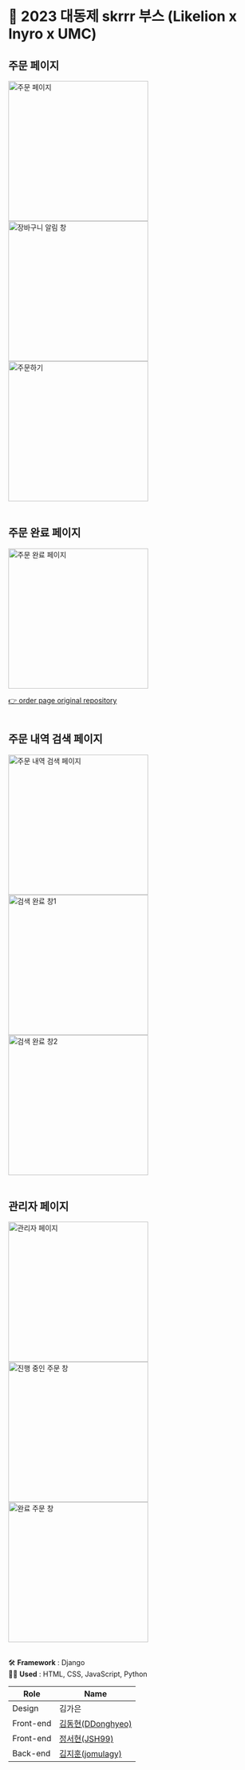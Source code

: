 # 🚩 2023 대동제 skrrr 부스 (Likelion x Inyro x UMC)
## 주문 페이지
<img width="280" alt="주문 페이지" src="https://github.com/DDonghyeo/skrrrr_order_page/assets/98632435/628db30d-2e01-4670-95b6-1cc60caff0f8">
<img width="280" alt="장바구니 알림 창" src="https://github.com/DDonghyeo/skrrrr_order_page/assets/98632435/4fd42e7b-2e59-4dfa-8441-bc190edf2d6f">
<img width="280" alt="주문하기" src="https://github.com/DDonghyeo/skrrrr_order_page/assets/98632435/ceaf9685-80bd-4dca-bb9e-d7daadfc47b4">
<br><br>

## 주문 완료 페이지
<img width="280" alt="주문 완료 페이지" src="https://github.com/DDonghyeo/skrrrr_order_page/assets/98632435/dd1b437a-e9a6-4378-ba34-fb67f1b62651">

[👉 order page original repository](https://github.com/DDonghyeo/skrrrr_order_page)<br><br>  

## 주문 내역 검색 페이지
<img width="280" alt="주문 내역 검색 페이지" src="https://github.com/jomulagy/Dae_Dong_festival/assets/63582234/2215c41b-7ccb-4fc8-ae6b-0dd3f89d15e6">
<img width="280" alt="검색 완료 창1" src="https://github.com/jomulagy/Dae_Dong_festival/assets/63582234/23b919f3-edc6-4279-a433-b269641e8c56">
<img width="280" alt="검색 완료 창2" src="https://github.com/jomulagy/Dae_Dong_festival/assets/63582234/f3040665-6faa-452c-b7ce-3e1bc29f1391">
<br><br>   

## 관리자 페이지
<img width="280" alt="관리자 페이지" src="https://github.com/jomulagy/Dae_Dong_festival/assets/63582234/32cd2d44-374b-44c6-9429-f03de215fb3e">
<img width="280" alt="진행 중인 주문 창" src="https://github.com/jomulagy/Dae_Dong_festival/assets/63582234/37210ba1-97d7-4c9d-971d-4e0b971d6bfa">
<img width="280" alt="완료 주문 창" src="https://github.com/jomulagy/Dae_Dong_festival/assets/63582234/56552905-dab1-4703-b321-7f12ff159fd2">  
<br><br>  

🛠️ **Framework** : Django  
✍🏻 **Used** : HTML, CSS, JavaScript, Python  

|Role|Name| 
|-----|-----| 
|Design|김가은|  
|Front-end|[김동현(DDonghyeo)](https://github.com/DDonghyeo)|  
|Front-end|[정서현(JSH99)](https://github.com/JSH99)|  
|Back-end|[김지훈(jomulagy)](https://github.com/jomulagy)|  
